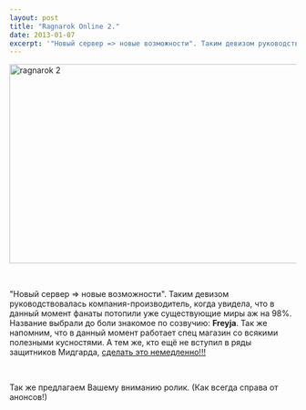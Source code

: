 ```yaml
---
layout: post
title: "Ragnarok Online 2."
date: 2013-01-07
excerpt: '"Новый сервер => новые возможности". Таким девизом руководствовалась компания-производитель, когда увидела, что в данный момент фанаты потопили уже существующие миры аж на 98%.'
---
```


<a href="http://gamersoul.ru/ragnarok-online-2/ragnarok-2/" rel="attachment wp-att-321"><img class="size-full wp-image-321 aligncenter" alt="ragnarok 2" src="http://gamersoul.ru/wp-content/uploads/2013/01/ragnarok-2.jpg" width="624" height="350" /></a>

&nbsp;

"Новый сервер =&gt; новые возможности". Таким девизом руководствовалась компания-производитель, когда увидела, что в данный момент фанаты потопили уже существующие миры аж на 98%. Название выбрали до боли знакомое по созвучию: <strong>Freyja</strong>. Так же напомним, что в данный момент работает спец магазин со всякими полезными кусностями. А тем же, кто ещё не вступил в ряды защитников Мидгарда, <a href="http://ro2.playpark.net/">сделать это немедленно!!!</a>

&nbsp;

Так же предлагаем Вашему вниманию ролик. (Как всегда справа от анонсов!)